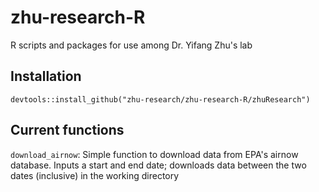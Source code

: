 # zhu-research-R
R scripts and packages for use among Dr. Yifang Zhu's lab

## Installation

`devtools::install_github("zhu-research/zhu-research-R/zhuResearch")`

## Current functions

`download_airnow`: Simple function to download data from EPA's airnow database. Inputs a start and end date; downloads data between the two dates (inclusive) in the working directory

